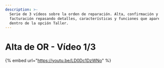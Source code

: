 ```yaml
---
description: >-
  Serie de 3 vídeos sobre la orden de reparación. Alta, confirmación y
  facturación repasando detalles, características y funciones que aparecen
  dentro de la opción Taller.
---
```


# Alta de OR - Vídeo 1/3

{% embed url="https://youtu.be/LD0Dc1DzWNo" %}

